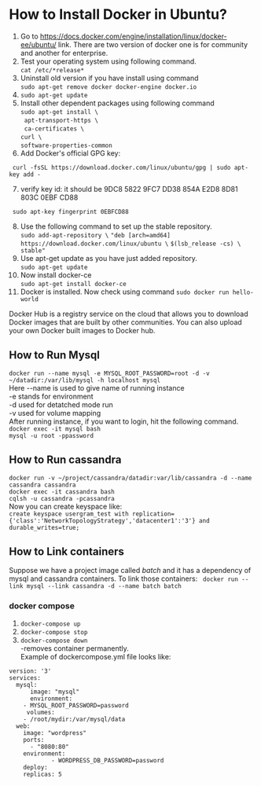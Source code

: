 # How to Install Docker in Ubuntu?
1. Go to https://docs.docker.com/engine/installation/linux/docker-ee/ubuntu/ link. There are two version of docker one is for community and another for enterprise.
2. Test your operating system using following command. </br>
`cat /etc/*release*`
3. Uninstall old version if you have install using command </br>
`sudo apt-get remove docker docker-engine docker.io`
4. `sudo apt-get update`
5. Install other dependent packages using following command</br>
`sudo apt-get install \`</br>
   ` apt-transport-https \`</br>
   ` ca-certificates \`</br>
    `curl \`</br>
    `software-properties-common`</br>
 6. Add Docker's official GPG key:   

` curl -fsSL https://download.docker.com/linux/ubuntu/gpg | sudo apt-key add -`
 
 7. verify key id: it should be 9DC8 5822 9FC7 DD38 854A  E2D8 8D81 803C 0EBF CD88
                                
` sudo apt-key fingerprint 0EBFCD88`

 8. Use the following command to set up the stable repository.</br>
 `sudo add-apt-repository \`
   `"deb [arch=amd64] https://download.docker.com/linux/ubuntu \`
   `$(lsb_release -cs) \`
  ` stable"`
9. Use apt-get update as you have just added repository.</br>
`sudo apt-get update`
10. Now install docker-ce </br>
`sudo apt-get install docker-ce`
11. Docker is installed. Now check using command
`sudo docker run hello-world`

 Docker Hub is a registry service on the cloud that allows you to download Docker images that are built by other 
communities. You can also upload your own Docker built images to Docker hub.

## How to Run Mysql
`docker run --name mysql -e MYSQL_ROOT_PASSWORD=root -d -v ~/datadir:/var/lib/mysql -h localhost mysql` </br>
Here --name is used to give name of running instance </br>
-e stands for environment </br>
-d used for detatched mode run</br>
-v used for volume mapping</br>
After running instance, if you want to login, hit the following command.
`docker exec -it mysql bash`</br>
`mysql -u root -ppassword`</br>

##  How to Run cassandra
 `docker run -v ~/project/cassandra/datadir:var/lib/cassandra -d --name cassandra cassandra ` <br>
 `docker exec -it cassandra bash` </br>
 `cqlsh -u cassandra -pcassandra` </br>
 Now you can create keyspace like:</br>
 `create keyspace usergram_test with replication={'class':'NetworkTopologyStrategy','datacenter1':'3'} and durable_writes=true;` </br>

## How to Link containers
Suppose we have a project image called *batch* and it has a dependency of mysql and cassandra containers. To link those containers:
` docker run --link mysql --link cassandra -d --name batch batch`

### docker compose
1. `docker-compose up`</br>
2. `docker-compose stop`</br>
3. `docker-compose down` </br>
-removes container permanently. </br>
Example of dockercompose.yml file looks like:
```
version: '3'
services:
  mysql:
      image: "mysql"
      environment:
	- MYSQL_ROOT_PASSWORD=password
     volumes:
	- /root/mydir:/var/mysql/data
  web:
    image: "wordpress"
    ports:
      - "8080:80"
    environment:
            - WORDPRESS_DB_PASSWORD=password
    deploy:
	replicas: 5
	
	
```
